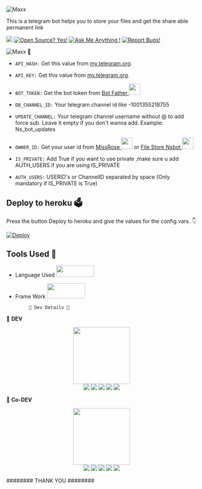 
![Maxx](https://telegra.ph/file/d651c7b7943a9702f846d.png)

This is a telegram bot helps you to store your files and get the share able permanent link 

<a href="https://telegram.dog/FileStore_Nsbot"><img src="https://img.shields.io/badge/Telegram-Bot-blue.svg?logo=telegram"></a>
[![Open Source? Yes!](https://badgen.net/badge/Open%20Source%20%3F/Yes/yellow?icon=github)](https://github.com/Ns-Bots/TG-File-Store)
[![Ask Me Anything !](https://img.shields.io/badge/🤔%20Ask%20me-anything-1abc9c.svg)](https://telegram.dog/Ns_AnoNymouS)
[![Report Bugs!](https://badgen.net/badge/🐞%20Report%20/Bugs/red)](https://telegram.dog/Ns_AnoNymouS)

![Maxx](https://telegra.ph/file/033408792afc4d4f1f8f6.png) 🤖

- `API_HASH:` Get this value from [my.telegram.org](https://my.telegram.org).

- `API_KEY:` Get this value from [my.telegram.org](https://my.telegram.org).

- `BOT_TOKEN:` Get the bot token from [Bot Father <img src="https://telegra.ph/file/8d80c13110506bf1cb58e.jpg" width="30" height="30">](https://telegram.dog/BotFather)

- `DB_CHANNEL_ID:` Your telegram channel id like -1001355218755

- `UPDATE_CHANNEL:` Your telegram channel username without @ to add force sub. Leave it empty if you don't wanna add. Example: Ns_bot_updates

- `OWNER_ID:` Get your user id from [MissRose <img src="https://telegra.ph/file/0a36032bd2221c8d4209d.jpg" width="30" height="30">](https://telegram.dog/MissRose_bot) or [File Store Nsbot <img src="https://telegra.ph/file/bdd3352951be090a56590.jpg" width="30" height="30">](https://telegram.dog/FileStore_Nsbot)

- `IS_PRIVATE:` Add True if you want to use private ,make sure u add AUTH_USERS if you are using IS_PRIVATE

- `AUTH_USERS:` USERID's or ChannelID separated by space (Only mandatory if IS_PRIVATE is True)

## Deploy to heroku 🗳
Press the button Deploy to heroku and give the values for the config vars. 👇

[![Deploy](https://www.herokucdn.com/deploy/button.svg)](https://heroku.com/deploy?template=https://github.com/HappyBoy05/TG-File-Store)

## Tools Used 🧰
- Language Used [<img src="https://telegra.ph/file/960ed8709acaf8c68b894.jpg" width="100" height="30">](https://www.python.org/)
- Frame Work [<img src="https://telegra.ph/file/804f06d1590f7619a63ed.jpg" width="100" height="40">](https://github.com/pyrogram/pyrogram)

           👲 Dev Details 👲

👲 <b>DEV</b>

<p align="middle">
<img src="https://telegra.ph/file/2a3eab01d1201f40b3ffc.jpg" width="150" height="150"><br>
<img src="https://badgen.net/badge/Name/Anonymous/FF33FF?icon=awesome&labelColor=0080FF"></a>
<img src="https://badgen.net/badge/Skills/python/purple?icon=terminal&labelColor=red"></a>
<a href="https://telegram.dog/Ns_Anonymous"><img src="https://img.shields.io/badge/Telegram-Bot-blue.svg?logo=telegram"></a>
<a href="https://github.com/Ns-AnoNymouS"><img src="https://badgen.net/badge/Follow%20on%20/GitHub/80FF00?icon=github&labelColor=black"></a>
<a href="https://youtube.com/channel/UC9NnqJ63aSzv457iUMM06vQ"><img src="https://img.shields.io/badge/YouTube-Channel-FF3333.svg?logo=youtube&logoColor=FF3333"></a>
<p align="left">
</p>

👲 <b>Co-DEV</b>

<p align="middle">
<img src="https://telegra.ph/file/7f6e81d4546efbea0f218.jpg" width="150" height="150"><br>
<img src="https://badgen.net/badge/Name/MaxxRider/FF33FF?icon=awesome&labelColor=0080FF"></a>
<img src="https://badgen.net/badge/Skills/python/purple?icon=terminal&labelColor=red"></a>
<a href="https://telegram.dog/MaxxRider"><img src="https://img.shields.io/badge/Telegram-Bot-blue.svg?logo=telegram"></a>
<a href="https://github.com/MaxxRider"><img src="https://badgen.net/badge/Follow%20on%20/GitHub/80FF00?icon=github&labelColor=black"></a>
<a href="https://youtu.be/TbMX6aN3GgY"><img src="https://img.shields.io/badge/YouTube-Channel-FF3333.svg?logo=youtube&logoColor=FF3333"></a>
<p align="left">
</p>


######## THANK YOU ########
